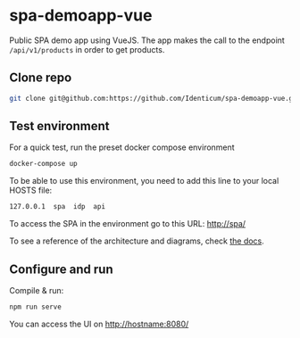 # spa-demoapp-vue

Public SPA demo app using VueJS.
The app makes the call to the endpoint ```/api/v1/products``` in order to get products.

## Clone repo

```sh
git clone git@github.com:https://github.com/Identicum/spa-demoapp-vue.git
```

## Test environment

For a quick test, run the preset docker compose environment
```sh
docker-compose up
```
To be able to use this environment, you need to add this line to your local HOSTS file:
```sh
127.0.0.1  spa  idp  api
```
To access the SPA in the environment go to this URL: <http://spa/>

To see a reference of the architecture and diagrams, check [the docs](./docs/).

## Configure and run

Compile & run:
```sh
npm run serve
```
You can access the UI on <http://hostname:8080/>

